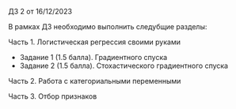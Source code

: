 ДЗ 2 от 16/12/2023

В рамках ДЗ необходимо выполнить следубщие разделы:

Часть 1. Логистическая регрессия своими руками
- Задание 1 (1.5 балла). Градиентного спуска
- Задание 2 (1.5 балла). Стохастического градиентного спуска

Часть 2. Работа с категориальными переменными

Часть 3. Отбор признаков

